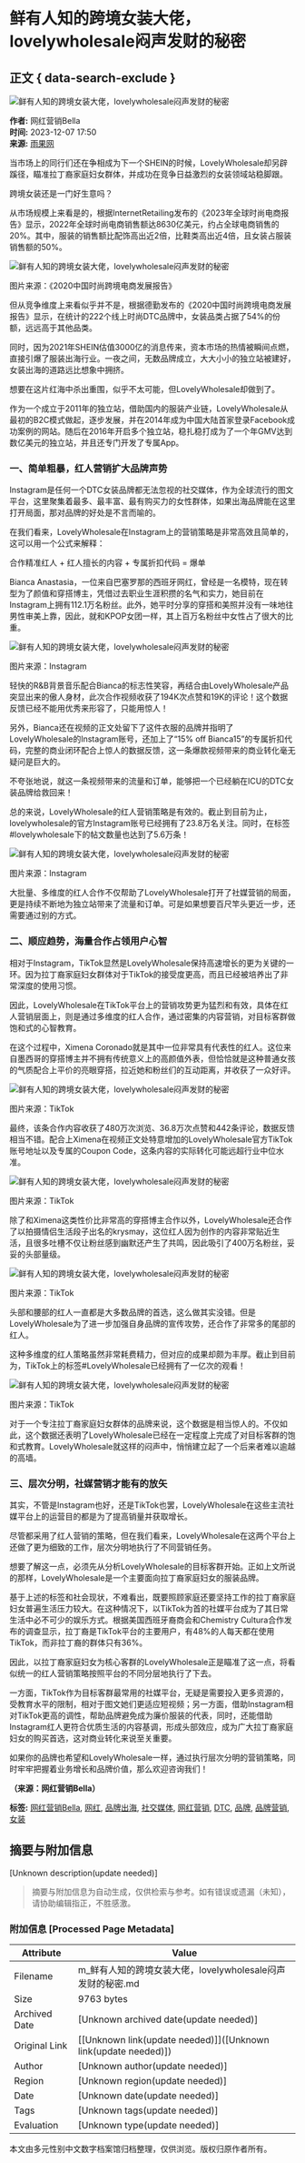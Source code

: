 # 鲜有人知的跨境女装大佬，lovelywholesale闷声发财的秘密

## 正文 { data-search-exclude }


![鲜有人知的跨境女装大佬，lovelywholesale闷声发财的秘密](https://img.cifnews.com/dev/20231206/b457ac54125649c8af4c2ec8e86d099f.png)

**作者:** 网红营销Bella  
**时间:** 2023-12-07 17:50  
**来源:** [雨果网](https://www.cifnews.com)  

当市场上的同行们还在争相成为下一个SHEIN的时候，LovelyWholesale却另辟蹊径，瞄准拉丁裔家庭妇女群体，并成功在竞争日益激烈的女装领域站稳脚跟。

跨境女装还是一门好生意吗？

从市场规模上来看是的，根据InternetRetailing发布的《2023年全球时尚电商报告》显示，2022年全球时尚电商销售额达8630亿美元，约占全球电商销售的20%。其中，服装的销售额比配饰高出近2倍，比鞋类高出近4倍，且女装占服装销售额的50%。

![鲜有人知的跨境女装大佬，lovelywholesale闷声发财的秘密](https://img.cifnews.com/dev/20231206/7b690ef3290d45f4b49fe55443d3d600.png)

图片来源：《2020中国时尚跨境电商发展报告》

但从竞争维度上来看似乎并不是，根据德勤发布的《2020中国时尚跨境电商发展报告》显示，在统计的222个线上时尚DTC品牌中，女装品类占据了54%的份额，远远高于其他品类。

同时，因为2021年SHEIN估值3000亿的消息传来，资本市场的热情被瞬间点燃，直接引爆了服装出海行业。一夜之间，无数品牌成立，大大小小的独立站被建好，女装出海的道路远比想象中拥挤。

想要在这片红海中杀出重围，似乎不太可能，但LovelyWholesale却做到了。

作为一个成立于2011年的独立站，借助国内的服装产业链，LovelyWholesale从最初的B2C模式做起，逐步发展，并在2014年成为中国大陆首家登录Facebook成功案例的网站。随后在2016年开启多个独立站，稳扎稳打成为了一个年GMV达到数亿美元的独立站，并且还专门开发了专属App。

### 一、简单粗暴，红人营销扩大品牌声势

Instagram是任何一个DTC女装品牌都无法忽视的社交媒体，作为全球流行的图文平台，这里聚集着最多、最丰富、最有购买力的女性群体，如果出海品牌能在这里打开局面，那对品牌的好处是不言而喻的。

在我们看来，LovelyWholesale在Instagram上的营销策略是非常高效且简单的，这可以用一个公式来解释：

合作精准红人 + 红人擅长的内容 + 专属折扣代码 = 爆单

Bianca Anastasia，一位来自巴塞罗那的西班牙网红，曾经是一名模特，现在转型为了颜值和穿搭博主，凭借过去职业生涯积攒的名气和实力，她目前在Instagram上拥有112.1万名粉丝。此外，她平时分享的穿搭和美照并没有一味地往男性审美上靠，因此，就和KPOP女团一样，其上百万名粉丝中女性占了很大的比重。

![鲜有人知的跨境女装大佬，lovelywholesale闷声发财的秘密](https://img.cifnews.com/dev/20231206/09ca571c3aed4b898629268ac6db983d.png)

图片来源：Instagram

轻快的R&B背景音乐配合Bianca的标志性笑容，再结合由LovelyWholesale产品突显出来的傲人身材，此次合作视频收获了194K次点赞和19K的评论！这个数据反馈已经不能用优秀来形容了，只能用惊人！

另外，Bianca还在视频的正文处留下了这件衣服的品牌并指明了LovelyWholesale的Instagram账号，还加上了“15% off Bianca15”的专属折扣代码，完整的商业闭环配合上惊人的数据反馈，这一条爆款视频带来的商业转化毫无疑问是巨大的。

不夸张地说，就这一条视频带来的流量和订单，能够把一个已经躺在ICU的DTC女装品牌给救回来！

总的来说，LovelyWholesale的红人营销策略是有效的。截止到目前为止，lovelywholesale的官方Instagram账号已经拥有了23.8万名关注。同时，在标签#lovelywholesale下的帖文数量也达到了5.6万条！

![鲜有人知的跨境女装大佬，lovelywholesale闷声发财的秘密](https://img.cifnews.com/dev/20231206/dad35ff532c04c609a9d2865593dc8e6.png)

图片来源：Instagram

大批量、多维度的红人合作不仅帮助了LovelyWholesale打开了社媒营销的局面，更是持续不断地为独立站带来了流量和订单。可是如果想要百尺竿头更近一步，还需要通过别的方式。

### 二、顺应趋势，海量合作占领用户心智

相对于Instagram，TikTok显然是LovelyWholesale保持高速增长的更为关键的一环。因为拉丁裔家庭妇女群体对于TikTok的接受度更高，而且已经被培养出了非常深度的使用习惯。

因此，LovelyWholesale在TikTok平台上的营销攻势更为猛烈和有效，具体在红人营销层面上，则是通过多维度的红人合作，通过密集的内容营销，对目标客群做饱和式的心智教育。

在这个过程中，Ximena Coronado就是其中一位非常具有代表性的红人。这位来自墨西哥的穿搭博主并不拥有传统意义上的高颜值外表，但恰恰就是这种普通女孩的气质配合上平价的亮眼穿搭，拉近她和粉丝们的互动距离，并收获了一众好评。

![鲜有人知的跨境女装大佬，lovelywholesale闷声发财的秘密](https://img.cifnews.com/dev/20231206/6431db05edaf4884b7c16353eb34f094.png)

图片来源：TikTok

最终，该条合作内容收获了480万次浏览、36.8万次点赞和442条评论，数据反馈相当不错。配合上Ximena在视频正文处特意增加的LovelyWholesale官方TikTok账号地址以及专属的Coupon Code，这条内容的实际转化可能远超行业中位水准。

![鲜有人知的跨境女装大佬，lovelywholesale闷声发财的秘密](https://img.cifnews.com/dev/20231206/c248a6c8ab1240dd9bd5ce9871c2a0d9.png)

图片来源：TikTok

除了和Ximena这类性价比非常高的穿搭博主合作以外，LovelyWholesale还合作了以拍摄情侣生活段子出名的krysmay，这位红人因为创作的内容非常贴近生活，且很多吐槽不仅让粉丝感到幽默还产生了共鸣，因此吸引了400万名粉丝，妥妥的头部量级。

![鲜有人知的跨境女装大佬，lovelywholesale闷声发财的秘密](https://img.cifnews.com/dev/20231206/fac002948678444ca6ede49c73b2719e.png)

图片来源：TikTok

头部和腰部的红人一直都是大多数品牌的首选，这么做其实没错。但是LovelyWholesale为了进一步加强自身品牌的宣传攻势，还合作了非常多的尾部的红人。

这种多维度的红人策略虽然非常耗费精力，但对应的成果却颇为丰厚。截止到目前为，TikTok上的标签#LovelyWholesale已经拥有了一亿次的观看！

![鲜有人知的跨境女装大佬，lovelywholesale闷声发财的秘密](https://img.cifnews.com/dev/20231206/865ae306046a4433bce523ed80c206d0.png)

图片来源：TikTok

对于一个专注拉丁裔家庭妇女群体的品牌来说，这个数据是相当惊人的。不仅如此，这个数据还表明了LovelyWholesale已经在一定程度上完成了对目标客群的饱和式教育。LovelyWholesale就这样的闷声中，悄悄建立起了一个后来者难以逾越的高墙。

### 三、层次分明，社媒营销才能有的放矢

其实，不管是Instagram也好，还是TikTok也罢，LovelyWholesale在这些主流社媒平台上的运营目的都是为了提高销量并获取增长。

尽管都采用了红人营销的策略，但在我们看来，LovelyWholesale在这两个平台上还做了更为细致的工作，层次分明地执行了不同营销任务。

想要了解这一点，必须先从分析LovelyWholesale的目标客群开始。正如上文所说的那样，LovelyWholesale是一个主要面向拉丁裔家庭妇女的服装品牌。

基于上述的标签和社会现状，不难看出，既要照顾家庭还要坚持工作的拉丁裔家庭妇女普遍生活压力较大。在这种情况下，以TikTok为首的社媒平台成为了其日常生活中必不可少的娱乐方式。根据美国西班牙裔商会和Chemistry Cultura合作发布的调查显示，拉丁裔是TikTok平台的主要用户，有48%的人每天都在使用 TikTok，而非拉丁裔的群体只有36%。

因此，以拉丁裔家庭妇女为核心客群的LovelyWholesale正是瞄准了这一点，将看似统一的红人营销策略按照平台的不同分层地执行了下去。

一方面，TikTok作为目标客群最常用的社媒平台，无疑是需要投入更多资源的，受教育水平的限制，相对于图文她们更适应短视频；另一方面，借助Instagram相对TikTok更高的调性，帮助品牌避免成为廉价服装的代表，同时，还能借助Instagram红人更符合优质生活的内容基调，形成头部效应，成为广大拉丁裔家庭妇女的购买首选，这对商业转化来说至关重要。

如果你的品牌也希望和LovelyWholesale一样，通过执行层次分明的营销策略，同时牢牢把握着业务增长和品牌价值，那么欢迎咨询我们！

**（来源：网红营销Bella）**  

**标签:** [网红营销Bella](https://www.cifnews.com/tag/whyxbella), [网红](https://www.cifnews.com/tag/wanghong), [品牌出海](https://www.cifnews.com/tag/brandout), [社交媒体](https://www.cifnews.com/tag/social), [网红营销](https://www.cifnews.com/tag/netredmarketing), [DTC](https://www.cifnews.com/tag/dtc), [品牌](https://www.cifnews.com/tag/make), [品牌营销](https://www.cifnews.com/tag/brandmarketing), [女装](https://www.cifnews.com/tag/women)
<!-- tcd_original_link https://m.cifnews.com/article/152586 -->


## 摘要与附加信息

<!-- tcd_abstract -->
[Unknown description(update needed)]
<!-- tcd_abstract_end -->

> 摘要与附加信息为自动生成，仅供检索与参考。如有错误或遗漏（未知），请协助编辑指正，不胜感激。

### 附加信息 [Processed Page Metadata]

| Attribute       | Value                                  |
|-----------------|----------------------------------------|
| Filename        | m_鲜有人知的跨境女装大佬，lovelywholesale闷声发财的秘密.md                             |
| Size            | 9763 bytes                           |
| Archived Date   | [Unknown archived date(update needed)]                             |
| Original Link   | [[Unknown link(update needed)]]([Unknown link(update needed)])                       |
| Author          | [Unknown author(update needed)]                               |
| Region          | [Unknown region(update needed)]                               |
| Date            | [Unknown date(update needed)]                                 |
| Tags            | [Unknown tags(update needed)]                                 |
| Evaluation            | [Unknown type(update needed)]                                 |
<!-- tcd_table_end -->

本文由多元性别中文数字档案馆归档整理，仅供浏览。版权归原作者所有。
